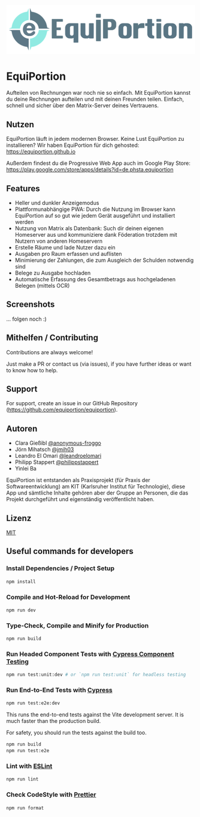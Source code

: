 ![Logo von EquiPortion](https://raw.githubusercontent.com/equiportion/equiportion/dev/src/assets/LogoWide.svg)

# EquiPortion

Aufteilen von Rechnungen war noch nie so einfach. Mit EquiPortion kannst du deine Rechnungen aufteilen und mit deinen Freunden teilen. Einfach, schnell und sicher über den Matrix-Server deines Vertrauens.

## Nutzen

EquiPortion läuft in jedem modernen Browser.
Keine Lust EquiPortion zu installieren? Wir haben EquiPortion für dich gehosted: <https://equiportion.github.io>

Außerdem findest du die Progressive Web App auch im Google Play Store: <https://play.google.com/store/apps/details?id=de.phsta.equiportion>

## Features

- Heller und dunkler Anzeigemodus
- Plattformunabhängige PWA: Durch die Nutzung im Browser kann EquiPortion auf so gut wie jedem Gerät ausgeführt und installiert werden
- Nutzung von Matrix als Datenbank: Such dir deinen eigenen Homeserver aus und kommuniziere dank Föderation trotzdem mit Nutzern von anderen Homeservern
- Erstelle Räume und lade Nutzer dazu ein
- Ausgaben pro Raum erfassen und auflisten
- Minimierung der Zahlungen, die zum Ausgleich der Schulden notwendig sind
- Belege zu Ausgabe hochladen
- Automatische Erfassung des Gesamtbetrags aus hochgeladenen Belegen (mittels OCR)

## Screenshots

... folgen noch :)

## Mithelfen / Contributing

Contributions are always welcome!

Just make a PR or contact us (via issues), if you have further ideas or want to know how to help.

## Support

For support, create an issue in our GitHub Repository (<https://github.com/equiportion/equiportion>).

## Autoren

- Clara Gießibl [@anonymous-froggo](https://github.com/anonymous-froggo)
- Jörn Mihatsch [@jmih03](https://github.com/jmih03)
- Leandro El Omari [@leandroelomari](https://github.com/leandroelomari)
- Philipp Stappert [@philippstappert](https://github.com/philippstappert)
- Yinlei Ba

EquiPortion ist entstanden als Praxisprojekt (für Praxis der Softwareentwicklung) am KIT (Karlsruher Institut für Technologie), diese App und sämtliche Inhalte gehören aber der Gruppe an Personen, die das Projekt durchgeführt und eigenständig veröffentlicht haben.

## Lizenz

[MIT](https://github.com/equiportion/equiportion/blob/main/LICENSE)

## Useful commands for developers

### Install Dependencies / Project Setup

```sh
npm install
```

### Compile and Hot-Reload for Development

```sh
npm run dev
```

### Type-Check, Compile and Minify for Production

```sh
npm run build
```

### Run Headed Component Tests with [Cypress Component Testing](https://on.cypress.io/component)

```sh
npm run test:unit:dev # or `npm run test:unit` for headless testing
```

### Run End-to-End Tests with [Cypress](https://www.cypress.io/)

```sh
npm run test:e2e:dev
```

This runs the end-to-end tests against the Vite development server.
It is much faster than the production build.

For safety, you should run the tests against the build too.

```sh
npm run build
npm run test:e2e
```

### Lint with [ESLint](https://eslint.org/)

```sh
npm run lint
```

### Check CodeStyle with [Prettier](https://prettier.io/)

```sh
npm run format
```
